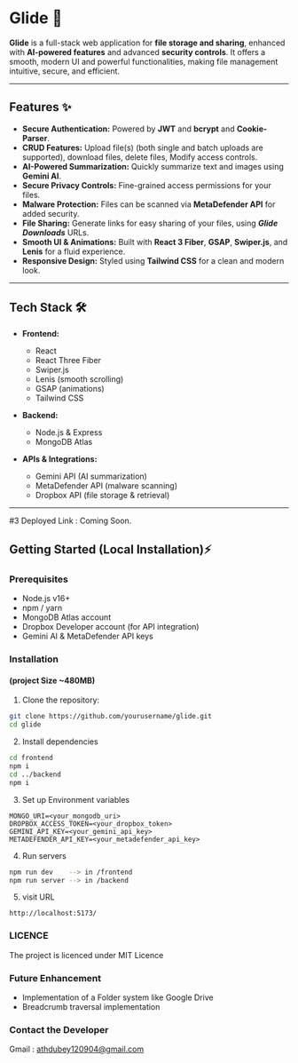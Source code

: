# Glide 🚀

**Glide** is a full-stack web application for **file storage and sharing**, enhanced with **AI-powered features** and advanced **security controls**. It offers a smooth, modern UI and powerful functionalities, making file management intuitive, secure, and efficient.  

---

## Features ✨

- **Secure Authentication:** Powered by **JWT** and **bcrypt** and **Cookie-Parser**.
- **CRUD Features:** Upload file(s) (both single and batch uploads are supported), download files, delete files, Modify access controls. 
- **AI-Powered Summarization:** Quickly summarize text and images using **Gemini AI**.  
- **Secure Privacy Controls:** Fine-grained access permissions for your files.  
- **Malware Protection:** Files can be scanned via **MetaDefender API** for added security.  
- **File Sharing:** Generate links for easy sharing of your files, using ***Glide Downloads*** URLs.  
- **Smooth UI & Animations:** Built with **React 3 Fiber**, **GSAP**, **Swiper.js**, and **Lenis** for a fluid experience.  
- **Responsive Design:** Styled using **Tailwind CSS** for a clean and modern look.

---

## Tech Stack 🛠️

- **Frontend:**  
  - React  
  - React Three Fiber  
  - Swiper.js  
  - Lenis (smooth scrolling)  
  - GSAP (animations)  
  - Tailwind CSS  

- **Backend:**  
  - Node.js & Express  
  - MongoDB Atlas  

- **APIs & Integrations:**  
  - Gemini API (AI summarization)  
  - MetaDefender API (malware scanning)  
  - Dropbox API (file storage & retrieval)

---
#3 Deployed Link : Coming Soon.

## Getting Started  (Local Installation)⚡

### Prerequisites

- Node.js v16+  
- npm / yarn  
- MongoDB Atlas account  
- Dropbox Developer account (for API integration)  
- Gemini AI & MetaDefender API keys  

### Installation 
#### (project Size ~480MB)

1. Clone the repository:  
```bash
git clone https://github.com/yourusername/glide.git
cd glide
```

2. Install dependencies 
```bash
cd frontend
npm i
cd ../backend
npm i
```

3. Set up Environment variables

```env
MONGO_URI=<your_mongodb_uri>
DROPBOX_ACCESS_TOKEN=<your_dropbox_token>
GEMINI_API_KEY=<your_gemini_api_key>
METADEFENDER_API_KEY=<your_metadefender_api_key>
```

4. Run servers
```bash
npm run dev    --> in /frontend
npm run server --> in /backend
```

5. visit URL
```url
http://localhost:5173/
```

### LICENCE
The project is licenced under MIT Licence

### Future Enhancement
* Implementation of a Folder system like Google Drive
* Breadcrumb traversal implementation

### Contact the Developer
Gmail : athdubey120904@gmail.com
